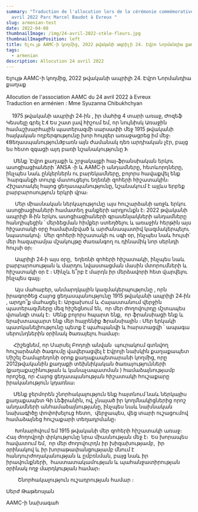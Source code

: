 ```yaml
---
summary: "Traduction de l'allocution lors de la cérémonie commémorative du 24
  avril 2022 Parc Marcel Baudot à Evreux "
slug: armenian-test
date: 2022-04-08
thumbnailImage: /img/24-avril-2022-stèle-fleurs.jpg
thumbnailImagePosition: left
title: Ելույթ AAMC-ի կողմից, 2022 թվականի ապրիլի 24. Էվրո Նորմանդիա քաղաք
tags:
  - armenian
description: Allocution 24 avril 2022
---
```

Ելույթ AAMC-ի կողմից, 2022 թվականի ապրիլի 24. Էվրո Նորմանդիա քաղաք\
\
Allocution de l'association  AAMC du 24 avril 2022 à Evreux \
Traduction en arménien : Mme Syuzanna Chibukhchyan \
\
    1975 թվականի ապրիլի 24֊ին , իր մահից 4 տարի առաջ, Ժոզեֆ Կեսսելը գրել է.《 Ես շատ լավ հիշում եմ, որ նույնիսկ Առաջին համաշխարհային պատերազմի սարսափի մեջ 1915 թվականի հայկական ողբերգությունը խոր հույզեր առաջացրեց իմ մեջ։ 《Ցեղասպանություն》բառն այն ժամանակ դեռ արդիական չէր, բայց ես հետո զգացի այդ բառի նշանակությունը 》։

     Մենք ՝Էվրո քաղաքի և շրջակայքի հայ֊ֆրանսիական երկու ասոցիացիաների ՝ANSA ֊ի և AAMC֊ի անդամները, հետևորդները,  ինչպես նաև ընկերներն ու բարեկամները, բոլորս հավաքվել ենք ՝հարգանքի տուրք մատուցելու եղեռնի զոհերի հիշատակին։ Հիշատակել հայոց ցեղասպանությունը, նշանակում է այլևս երբեք բարբարոսություն երկրի վրա։ 

      Մեր միասնական ներկայությունը այս հուշարձանի առջև երկու ասոցիացիաների համատեղ ջանքերի արդյունքն է։ 2022 թվականի ապրիլի 8֊ին երկու ասոցիացիաների գրասենյակների անդամները հանդիպեցին ՝ մերձեցման հիմքեր ստեղծելու և առաջին հերթին այս հիշատակի օրը համախմբված և արժանապատիվ կազմակերպելու նպատակով։  Մեր զոհերի հիշատակի ու սգի օր, ինչպես նաև հույսի՝ մեր հազարամյա մշակույթը ժառանգող ու դինամիկ նոր սերնդի հույսի օր։

      Ապրիլի 24֊ի այս օրը,  եղեռնի զոհերի հիշատակի, ինչպես նաև բարբարոսության և մարդու նվաստացման մասին մտորումների և հիշատակի օր է ։ Մինչև ե՞րբ է մարդն իր մերձավորի հետ վարվելու ինչպես գայլ։ 

      Այս մահաբեր, անմարդկային կազմակերպությունը , որն իրագործեց Հայոց ցեղասպանությունը 1915 թվականի ապրիլի 24֊ին , արդյո՞ք մահացել է։ Արցախում և Հայաստանում վերջին պատերազմները մեզ հիշեցնում են,  որ մեր ժողովուրդը մշտապես վտանգի տակ է։  Մենք բոլորս հպարտ ենք,  որ ֆրանսիացի ենք և երախտապարտ ենք մեր հայրենիք Ֆրանսիային ։ Մեր երկակի պատկանելիությունը պետք է պահպանվի և հարստացվի ՝ ապագա սերունդներին օրինակ ծառայելու համար։ 

     Հիշեցնեմ, որ Մարսել Բոդոյի անվան  պուրակում գտնվող հուշարձանի ծագումը վավերացվել է Էվրոյի նախկին քաղաքապետ Միշել Շամպրեդոնի օրոք քաղաքապետարանի կողմից, որը 2012թվականին քաղաքի տեխնիկական ծառայությունների (քաղաքաշինության և կանաչապատման ) համաձայնությամբ որոշեց, որ Հայոց ցեղասպանության հիշատակի հուշաքարը իրականություն կդառնա։

     Մենք ջերմորեն շնորհակալություն ենք հայտնում նաև ներկայիս քաղաքապետ Գի Լեֆրանին, ով, չնայած իր կողմնակիցներից որոշ անդամների անհամաձայնությանը, ինչպես նաև նախնական նախագիծը փոփոխելուց հետո,  վերջապես, վեց տարի ուշացումով համաձայնեց հուշաքարի տեղադրմանը։

      Խոնարհվում եմ 1915 թվականի մեր զոհերի հիշատակի առաջ։ Հայ ժողովրդի փրկությունը նրա միասնության մեջ է։  Ես խորապես հավատում եմ,  որ մեր ժողովուրդն իր խիզախությամբ,  իր օրինակով և իր խորաթափանցությամբ մնում է  հանդուրժողականության և ըմբռնման, բայց նաև իր իրավունքների,  հաստատակամության և պահանջատիրության օրինակ ողջ մարդկության համար։ 

        Շնորհակալություն ուշադրության համար ։

Սերժ Թաթեոսյան 

AAMC-ի նախագահ